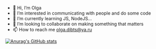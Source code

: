 - 👋 Hi, I’m Olga
- 👀 I’m interested in communicating with people and do some code
- 🌱 I’m currently learning JS, NodeJS...
- 💞️ I’m looking to collaborate on making something that matters 
- 📫 How to reach me olga.dibts@ya.ru

<!---
Lgkrsnv/Lgkrsnv is a ✨ special ✨ repository because its `README.md` (this file) appears on your GitHub profile.
You can click the Preview link to take a look at your changes.
--->
[![Anurag's GitHub stats](https://github-readme-stats.vercel.app/api?username=Lgkrsnv&count_private=true)](https://github.com/lgkrsnv/github-readme-stats)
